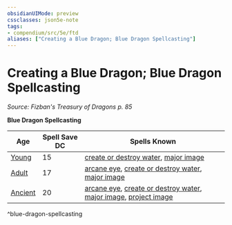 ```yaml
---
obsidianUIMode: preview
cssclasses: json5e-note
tags:
- compendium/src/5e/ftd
aliases: ["Creating a Blue Dragon; Blue Dragon Spellcasting"]
---
```

# Creating a Blue Dragon; Blue Dragon Spellcasting
*Source: Fizban's Treasury of Dragons p. 85* 

**Blue Dragon Spellcasting**

| Age | Spell Save DC | Spells Known |
|-----|---------------|--------------|
| [Young](/2-Mechanics/CLI/bestiary/dragon/young-blue-dragon.md) | 15 | [create or destroy water](/2-Mechanics/CLI/spells/create-or-destroy-water.md), [major image](/2-Mechanics/CLI/spells/major-image.md) |
| [Adult](/2-Mechanics/CLI/bestiary/dragon/adult-blue-dragon.md) | 17 | [arcane eye](/2-Mechanics/CLI/spells/arcane-eye.md), [create or destroy water](/2-Mechanics/CLI/spells/create-or-destroy-water.md), [major image](/2-Mechanics/CLI/spells/major-image.md) |
| [Ancient](/2-Mechanics/CLI/bestiary/dragon/ancient-blue-dragon.md) | 20 | [arcane eye](/2-Mechanics/CLI/spells/arcane-eye.md), [create or destroy water](/2-Mechanics/CLI/spells/create-or-destroy-water.md), [major image](/2-Mechanics/CLI/spells/major-image.md), [project image](/2-Mechanics/CLI/spells/project-image.md) |
^blue-dragon-spellcasting